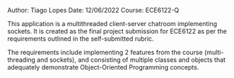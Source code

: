 Author: Tiago Lopes
Date: 12/06/2022
Course: ECE6122-Q

This application is a multithreaded client-server chatroom implementing sockets. It is created as the final project
submission for ECE6122 as per the requirements outlined in the self-submitted rubric.

The requirements include implementing 2 features from the course (multi-threading and sockets), and consisting of
multiple classes and objects that adequately demonstrate Object-Oriented Programming concepts.
